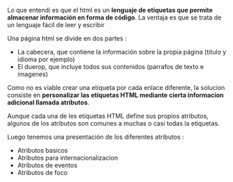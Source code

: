 
Lo que entendí es que el html es un **lenguaje de etiquetas que permite almacenar información en forma de código**.
La ventaja es que se trata de un lenguaje fácil de leer y escribir

Una página html se divide en dos partes : 
- La cabecera, que contiene la información sobre la propia página (titulo y idioma por ejemplo)
- El duerop, que incluye todos sus contenidos (parrafos de texto e imagenes)

Como no es viable crear una etiqueta por cada enlace diferente, la solucion consiste en **personalizar las etiquetas HTML mediante cierta informacion adicional llamada atributos**.

Aunque cada una de les etiquetas HTML define sus propios atributos, algunos de los atributos son comunes a muchas o casi todas la etiquetas.

Luego tenemos una presentación de los diferentes atributos :
- Atributos basicos
- Atributos para internacionalizacion
- Atributos de eventos
- Atributos de foco
